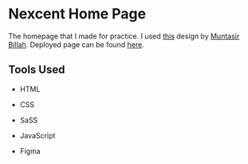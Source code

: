 # Nexcent Home Page
The homepage that I made for practice. I used [this](https://www.figma.com/design/cyhCCxIjSx650XDLxeZjMk/Minimal-Landing-Page-Design-%7C-Website-Home-Page-Design-%7C-Agency-Website-UI-Design--Community-?node-id=1-2&p=f&t=zub8BVdWit7vcgqa-0) design by [Muntasir Billah](https://www.figma.com/@itsmuntasirb).
Deployed page can be found [here](https://natalyasa.github.io/portfolio-nexcent/).
## Tools Used
- HTML
- CSS
- SaSS
- JavaScript

- Figma
